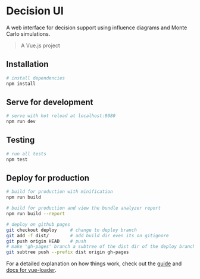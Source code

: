 # Decision UI

A web interface for decision support using influence diagrams and Monte Carlo simulations.

> A Vue.js project

## Installation

```bash
# install dependencies
npm install
```

## Serve for development

```bash
# serve with hot reload at localhost:8080
npm run dev
```

## Testing

```bash
# run all tests
npm test
```

## Deploy for production

```bash
# build for production with minification
npm run build

# build for production and view the bundle analyzer report
npm run build --report

# deploy on github pages
git checkout deploy     # change to deploy branch
git add -f dist/        # add build dir even its on gitignore
git push origin HEAD    # push
# make 'gh-pages' branch a subtree of the dist dir of the deploy branch
git subtree push --prefix dist origin gh-pages
```

For a detailed explanation on how things work, check out the [guide](http://vuejs-templates.github.io/webpack/) and [docs for vue-loader](http://vuejs.github.io/vue-loader).
